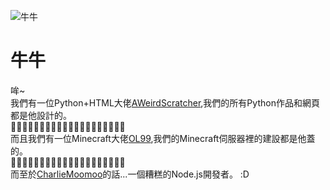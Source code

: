 ![牛牛](https://cdn.discordapp.com/avatars/836204711454834688/ec51f3aed0943f79239a05124e863dd5.webp?size=1024)
# 牛牛
哞~<br>
我們有一位Python+HTML大佬[AWeirdScratcher](https://github.com/AWeirdScratcher),我們的所有Python作品和網頁都是他設計的。<br>
🛐🛐🛐🛐🛐🛐🛐🛐🛐🛐🛐🛐🛐🛐🛐🛐🛐🛐🛐🛐<br>
而且我們有一位Minecraft大佬[OL99](https://scratch.mit.edu/users/OL-Star),我們的Minecraft伺服器裡的建設都是他蓋的。<br>
🛐🛐🛐🛐🛐🛐🛐🛐🛐🛐🛐🛐🛐🛐🛐🛐🛐🛐🛐🛐<br>
而至於[CharlieMoomoo](https://github.com/charlie-moomoo)的話...一個糟糕的Node.js開發者。 :D
